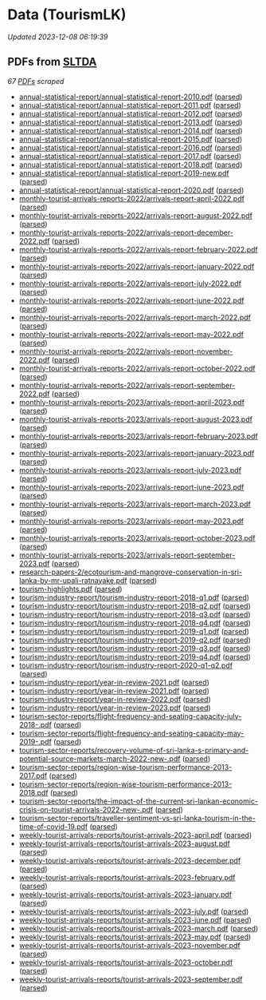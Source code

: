# Data (TourismLK)
*Updated 2023-12-08 06:19:39*

## PDFs from [SLTDA](https://www.sltda.gov.lk/statistics)
*67 [PDFs](sltda/pdf) scraped*
* [annual-statistical-report/annual-statistical-report-2010.pdf](https://github.com/nuuuwan/tourism_lk/tree/main/data/sltda/pdf/annual-statistical-report/annual-statistical-report-2010.pdf) ([parsed](https://github.com/nuuuwan/tourism_lk/tree/main/data/sltda/pdf-parsed/annual-statistical-report/annual-statistical-report-2010.pdf-parsed))
* [annual-statistical-report/annual-statistical-report-2011.pdf](https://github.com/nuuuwan/tourism_lk/tree/main/data/sltda/pdf/annual-statistical-report/annual-statistical-report-2011.pdf) ([parsed](https://github.com/nuuuwan/tourism_lk/tree/main/data/sltda/pdf-parsed/annual-statistical-report/annual-statistical-report-2011.pdf-parsed))
* [annual-statistical-report/annual-statistical-report-2012.pdf](https://github.com/nuuuwan/tourism_lk/tree/main/data/sltda/pdf/annual-statistical-report/annual-statistical-report-2012.pdf) ([parsed](https://github.com/nuuuwan/tourism_lk/tree/main/data/sltda/pdf-parsed/annual-statistical-report/annual-statistical-report-2012.pdf-parsed))
* [annual-statistical-report/annual-statistical-report-2013.pdf](https://github.com/nuuuwan/tourism_lk/tree/main/data/sltda/pdf/annual-statistical-report/annual-statistical-report-2013.pdf) ([parsed](https://github.com/nuuuwan/tourism_lk/tree/main/data/sltda/pdf-parsed/annual-statistical-report/annual-statistical-report-2013.pdf-parsed))
* [annual-statistical-report/annual-statistical-report-2014.pdf](https://github.com/nuuuwan/tourism_lk/tree/main/data/sltda/pdf/annual-statistical-report/annual-statistical-report-2014.pdf) ([parsed](https://github.com/nuuuwan/tourism_lk/tree/main/data/sltda/pdf-parsed/annual-statistical-report/annual-statistical-report-2014.pdf-parsed))
* [annual-statistical-report/annual-statistical-report-2015.pdf](https://github.com/nuuuwan/tourism_lk/tree/main/data/sltda/pdf/annual-statistical-report/annual-statistical-report-2015.pdf) ([parsed](https://github.com/nuuuwan/tourism_lk/tree/main/data/sltda/pdf-parsed/annual-statistical-report/annual-statistical-report-2015.pdf-parsed))
* [annual-statistical-report/annual-statistical-report-2016.pdf](https://github.com/nuuuwan/tourism_lk/tree/main/data/sltda/pdf/annual-statistical-report/annual-statistical-report-2016.pdf) ([parsed](https://github.com/nuuuwan/tourism_lk/tree/main/data/sltda/pdf-parsed/annual-statistical-report/annual-statistical-report-2016.pdf-parsed))
* [annual-statistical-report/annual-statistical-report-2017.pdf](https://github.com/nuuuwan/tourism_lk/tree/main/data/sltda/pdf/annual-statistical-report/annual-statistical-report-2017.pdf) ([parsed](https://github.com/nuuuwan/tourism_lk/tree/main/data/sltda/pdf-parsed/annual-statistical-report/annual-statistical-report-2017.pdf-parsed))
* [annual-statistical-report/annual-statistical-report-2018.pdf](https://github.com/nuuuwan/tourism_lk/tree/main/data/sltda/pdf/annual-statistical-report/annual-statistical-report-2018.pdf) ([parsed](https://github.com/nuuuwan/tourism_lk/tree/main/data/sltda/pdf-parsed/annual-statistical-report/annual-statistical-report-2018.pdf-parsed))
* [annual-statistical-report/annual-statistical-report-2019-new.pdf](https://github.com/nuuuwan/tourism_lk/tree/main/data/sltda/pdf/annual-statistical-report/annual-statistical-report-2019-new.pdf) ([parsed](https://github.com/nuuuwan/tourism_lk/tree/main/data/sltda/pdf-parsed/annual-statistical-report/annual-statistical-report-2019-new.pdf-parsed))
* [annual-statistical-report/annual-statistical-report-2020.pdf](https://github.com/nuuuwan/tourism_lk/tree/main/data/sltda/pdf/annual-statistical-report/annual-statistical-report-2020.pdf) ([parsed](https://github.com/nuuuwan/tourism_lk/tree/main/data/sltda/pdf-parsed/annual-statistical-report/annual-statistical-report-2020.pdf-parsed))
* [monthly-tourist-arrivals-reports-2022/arrivals-report-april-2022.pdf](https://github.com/nuuuwan/tourism_lk/tree/main/data/sltda/pdf/monthly-tourist-arrivals-reports-2022/arrivals-report-april-2022.pdf) ([parsed](https://github.com/nuuuwan/tourism_lk/tree/main/data/sltda/pdf-parsed/monthly-tourist-arrivals-reports-2022/arrivals-report-april-2022.pdf-parsed))
* [monthly-tourist-arrivals-reports-2022/arrivals-report-august-2022.pdf](https://github.com/nuuuwan/tourism_lk/tree/main/data/sltda/pdf/monthly-tourist-arrivals-reports-2022/arrivals-report-august-2022.pdf) ([parsed](https://github.com/nuuuwan/tourism_lk/tree/main/data/sltda/pdf-parsed/monthly-tourist-arrivals-reports-2022/arrivals-report-august-2022.pdf-parsed))
* [monthly-tourist-arrivals-reports-2022/arrivals-report-december-2022.pdf](https://github.com/nuuuwan/tourism_lk/tree/main/data/sltda/pdf/monthly-tourist-arrivals-reports-2022/arrivals-report-december-2022.pdf) ([parsed](https://github.com/nuuuwan/tourism_lk/tree/main/data/sltda/pdf-parsed/monthly-tourist-arrivals-reports-2022/arrivals-report-december-2022.pdf-parsed))
* [monthly-tourist-arrivals-reports-2022/arrivals-report-february-2022.pdf](https://github.com/nuuuwan/tourism_lk/tree/main/data/sltda/pdf/monthly-tourist-arrivals-reports-2022/arrivals-report-february-2022.pdf) ([parsed](https://github.com/nuuuwan/tourism_lk/tree/main/data/sltda/pdf-parsed/monthly-tourist-arrivals-reports-2022/arrivals-report-february-2022.pdf-parsed))
* [monthly-tourist-arrivals-reports-2022/arrivals-report-january-2022.pdf](https://github.com/nuuuwan/tourism_lk/tree/main/data/sltda/pdf/monthly-tourist-arrivals-reports-2022/arrivals-report-january-2022.pdf) ([parsed](https://github.com/nuuuwan/tourism_lk/tree/main/data/sltda/pdf-parsed/monthly-tourist-arrivals-reports-2022/arrivals-report-january-2022.pdf-parsed))
* [monthly-tourist-arrivals-reports-2022/arrivals-report-july-2022.pdf](https://github.com/nuuuwan/tourism_lk/tree/main/data/sltda/pdf/monthly-tourist-arrivals-reports-2022/arrivals-report-july-2022.pdf) ([parsed](https://github.com/nuuuwan/tourism_lk/tree/main/data/sltda/pdf-parsed/monthly-tourist-arrivals-reports-2022/arrivals-report-july-2022.pdf-parsed))
* [monthly-tourist-arrivals-reports-2022/arrivals-report-june-2022.pdf](https://github.com/nuuuwan/tourism_lk/tree/main/data/sltda/pdf/monthly-tourist-arrivals-reports-2022/arrivals-report-june-2022.pdf) ([parsed](https://github.com/nuuuwan/tourism_lk/tree/main/data/sltda/pdf-parsed/monthly-tourist-arrivals-reports-2022/arrivals-report-june-2022.pdf-parsed))
* [monthly-tourist-arrivals-reports-2022/arrivals-report-march-2022.pdf](https://github.com/nuuuwan/tourism_lk/tree/main/data/sltda/pdf/monthly-tourist-arrivals-reports-2022/arrivals-report-march-2022.pdf) ([parsed](https://github.com/nuuuwan/tourism_lk/tree/main/data/sltda/pdf-parsed/monthly-tourist-arrivals-reports-2022/arrivals-report-march-2022.pdf-parsed))
* [monthly-tourist-arrivals-reports-2022/arrivals-report-may-2022.pdf](https://github.com/nuuuwan/tourism_lk/tree/main/data/sltda/pdf/monthly-tourist-arrivals-reports-2022/arrivals-report-may-2022.pdf) ([parsed](https://github.com/nuuuwan/tourism_lk/tree/main/data/sltda/pdf-parsed/monthly-tourist-arrivals-reports-2022/arrivals-report-may-2022.pdf-parsed))
* [monthly-tourist-arrivals-reports-2022/arrivals-report-november-2022.pdf](https://github.com/nuuuwan/tourism_lk/tree/main/data/sltda/pdf/monthly-tourist-arrivals-reports-2022/arrivals-report-november-2022.pdf) ([parsed](https://github.com/nuuuwan/tourism_lk/tree/main/data/sltda/pdf-parsed/monthly-tourist-arrivals-reports-2022/arrivals-report-november-2022.pdf-parsed))
* [monthly-tourist-arrivals-reports-2022/arrivals-report-october-2022.pdf](https://github.com/nuuuwan/tourism_lk/tree/main/data/sltda/pdf/monthly-tourist-arrivals-reports-2022/arrivals-report-october-2022.pdf) ([parsed](https://github.com/nuuuwan/tourism_lk/tree/main/data/sltda/pdf-parsed/monthly-tourist-arrivals-reports-2022/arrivals-report-october-2022.pdf-parsed))
* [monthly-tourist-arrivals-reports-2022/arrivals-report-september-2022.pdf](https://github.com/nuuuwan/tourism_lk/tree/main/data/sltda/pdf/monthly-tourist-arrivals-reports-2022/arrivals-report-september-2022.pdf) ([parsed](https://github.com/nuuuwan/tourism_lk/tree/main/data/sltda/pdf-parsed/monthly-tourist-arrivals-reports-2022/arrivals-report-september-2022.pdf-parsed))
* [monthly-tourist-arrivals-reports-2023/arrivals-report-april-2023.pdf](https://github.com/nuuuwan/tourism_lk/tree/main/data/sltda/pdf/monthly-tourist-arrivals-reports-2023/arrivals-report-april-2023.pdf) ([parsed](https://github.com/nuuuwan/tourism_lk/tree/main/data/sltda/pdf-parsed/monthly-tourist-arrivals-reports-2023/arrivals-report-april-2023.pdf-parsed))
* [monthly-tourist-arrivals-reports-2023/arrivals-report-august-2023.pdf](https://github.com/nuuuwan/tourism_lk/tree/main/data/sltda/pdf/monthly-tourist-arrivals-reports-2023/arrivals-report-august-2023.pdf) ([parsed](https://github.com/nuuuwan/tourism_lk/tree/main/data/sltda/pdf-parsed/monthly-tourist-arrivals-reports-2023/arrivals-report-august-2023.pdf-parsed))
* [monthly-tourist-arrivals-reports-2023/arrivals-report-february-2023.pdf](https://github.com/nuuuwan/tourism_lk/tree/main/data/sltda/pdf/monthly-tourist-arrivals-reports-2023/arrivals-report-february-2023.pdf) ([parsed](https://github.com/nuuuwan/tourism_lk/tree/main/data/sltda/pdf-parsed/monthly-tourist-arrivals-reports-2023/arrivals-report-february-2023.pdf-parsed))
* [monthly-tourist-arrivals-reports-2023/arrivals-report-january-2023.pdf](https://github.com/nuuuwan/tourism_lk/tree/main/data/sltda/pdf/monthly-tourist-arrivals-reports-2023/arrivals-report-january-2023.pdf) ([parsed](https://github.com/nuuuwan/tourism_lk/tree/main/data/sltda/pdf-parsed/monthly-tourist-arrivals-reports-2023/arrivals-report-january-2023.pdf-parsed))
* [monthly-tourist-arrivals-reports-2023/arrivals-report-july-2023.pdf](https://github.com/nuuuwan/tourism_lk/tree/main/data/sltda/pdf/monthly-tourist-arrivals-reports-2023/arrivals-report-july-2023.pdf) ([parsed](https://github.com/nuuuwan/tourism_lk/tree/main/data/sltda/pdf-parsed/monthly-tourist-arrivals-reports-2023/arrivals-report-july-2023.pdf-parsed))
* [monthly-tourist-arrivals-reports-2023/arrivals-report-june-2023.pdf](https://github.com/nuuuwan/tourism_lk/tree/main/data/sltda/pdf/monthly-tourist-arrivals-reports-2023/arrivals-report-june-2023.pdf) ([parsed](https://github.com/nuuuwan/tourism_lk/tree/main/data/sltda/pdf-parsed/monthly-tourist-arrivals-reports-2023/arrivals-report-june-2023.pdf-parsed))
* [monthly-tourist-arrivals-reports-2023/arrivals-report-march-2023.pdf](https://github.com/nuuuwan/tourism_lk/tree/main/data/sltda/pdf/monthly-tourist-arrivals-reports-2023/arrivals-report-march-2023.pdf) ([parsed](https://github.com/nuuuwan/tourism_lk/tree/main/data/sltda/pdf-parsed/monthly-tourist-arrivals-reports-2023/arrivals-report-march-2023.pdf-parsed))
* [monthly-tourist-arrivals-reports-2023/arrivals-report-may-2023.pdf](https://github.com/nuuuwan/tourism_lk/tree/main/data/sltda/pdf/monthly-tourist-arrivals-reports-2023/arrivals-report-may-2023.pdf) ([parsed](https://github.com/nuuuwan/tourism_lk/tree/main/data/sltda/pdf-parsed/monthly-tourist-arrivals-reports-2023/arrivals-report-may-2023.pdf-parsed))
* [monthly-tourist-arrivals-reports-2023/arrivals-report-october-2023.pdf](https://github.com/nuuuwan/tourism_lk/tree/main/data/sltda/pdf/monthly-tourist-arrivals-reports-2023/arrivals-report-october-2023.pdf) ([parsed](https://github.com/nuuuwan/tourism_lk/tree/main/data/sltda/pdf-parsed/monthly-tourist-arrivals-reports-2023/arrivals-report-october-2023.pdf-parsed))
* [monthly-tourist-arrivals-reports-2023/arrivals-report-september-2023.pdf](https://github.com/nuuuwan/tourism_lk/tree/main/data/sltda/pdf/monthly-tourist-arrivals-reports-2023/arrivals-report-september-2023.pdf) ([parsed](https://github.com/nuuuwan/tourism_lk/tree/main/data/sltda/pdf-parsed/monthly-tourist-arrivals-reports-2023/arrivals-report-september-2023.pdf-parsed))
* [research-papers-2/ecotourism-and-mangrove-conservation-in-sri-lanka-by-mr-upali-ratnayake.pdf](https://github.com/nuuuwan/tourism_lk/tree/main/data/sltda/pdf/research-papers-2/ecotourism-and-mangrove-conservation-in-sri-lanka-by-mr-upali-ratnayake.pdf) ([parsed](https://github.com/nuuuwan/tourism_lk/tree/main/data/sltda/pdf-parsed/research-papers-2/ecotourism-and-mangrove-conservation-in-sri-lanka-by-mr-upali-ratnayake.pdf-parsed))
* [tourism-highlights.pdf](https://github.com/nuuuwan/tourism_lk/tree/main/data/sltda/pdf/tourism-highlights.pdf) ([parsed](https://github.com/nuuuwan/tourism_lk/tree/main/data/sltda/pdf-parsed/tourism-highlights.pdf-parsed))
* [tourism-industry-report/tourism-industry-report-2018-q1.pdf](https://github.com/nuuuwan/tourism_lk/tree/main/data/sltda/pdf/tourism-industry-report/tourism-industry-report-2018-q1.pdf) ([parsed](https://github.com/nuuuwan/tourism_lk/tree/main/data/sltda/pdf-parsed/tourism-industry-report/tourism-industry-report-2018-q1.pdf-parsed))
* [tourism-industry-report/tourism-industry-report-2018-q2.pdf](https://github.com/nuuuwan/tourism_lk/tree/main/data/sltda/pdf/tourism-industry-report/tourism-industry-report-2018-q2.pdf) ([parsed](https://github.com/nuuuwan/tourism_lk/tree/main/data/sltda/pdf-parsed/tourism-industry-report/tourism-industry-report-2018-q2.pdf-parsed))
* [tourism-industry-report/tourism-industry-report-2018-q3.pdf](https://github.com/nuuuwan/tourism_lk/tree/main/data/sltda/pdf/tourism-industry-report/tourism-industry-report-2018-q3.pdf) ([parsed](https://github.com/nuuuwan/tourism_lk/tree/main/data/sltda/pdf-parsed/tourism-industry-report/tourism-industry-report-2018-q3.pdf-parsed))
* [tourism-industry-report/tourism-industry-report-2018-q4.pdf](https://github.com/nuuuwan/tourism_lk/tree/main/data/sltda/pdf/tourism-industry-report/tourism-industry-report-2018-q4.pdf) ([parsed](https://github.com/nuuuwan/tourism_lk/tree/main/data/sltda/pdf-parsed/tourism-industry-report/tourism-industry-report-2018-q4.pdf-parsed))
* [tourism-industry-report/tourism-industry-report-2019-q1.pdf](https://github.com/nuuuwan/tourism_lk/tree/main/data/sltda/pdf/tourism-industry-report/tourism-industry-report-2019-q1.pdf) ([parsed](https://github.com/nuuuwan/tourism_lk/tree/main/data/sltda/pdf-parsed/tourism-industry-report/tourism-industry-report-2019-q1.pdf-parsed))
* [tourism-industry-report/tourism-industry-report-2019-q2.pdf](https://github.com/nuuuwan/tourism_lk/tree/main/data/sltda/pdf/tourism-industry-report/tourism-industry-report-2019-q2.pdf) ([parsed](https://github.com/nuuuwan/tourism_lk/tree/main/data/sltda/pdf-parsed/tourism-industry-report/tourism-industry-report-2019-q2.pdf-parsed))
* [tourism-industry-report/tourism-industry-report-2019-q3.pdf](https://github.com/nuuuwan/tourism_lk/tree/main/data/sltda/pdf/tourism-industry-report/tourism-industry-report-2019-q3.pdf) ([parsed](https://github.com/nuuuwan/tourism_lk/tree/main/data/sltda/pdf-parsed/tourism-industry-report/tourism-industry-report-2019-q3.pdf-parsed))
* [tourism-industry-report/tourism-industry-report-2019-q4.pdf](https://github.com/nuuuwan/tourism_lk/tree/main/data/sltda/pdf/tourism-industry-report/tourism-industry-report-2019-q4.pdf) ([parsed](https://github.com/nuuuwan/tourism_lk/tree/main/data/sltda/pdf-parsed/tourism-industry-report/tourism-industry-report-2019-q4.pdf-parsed))
* [tourism-industry-report/tourism-industry-report-2020-q1-q2.pdf](https://github.com/nuuuwan/tourism_lk/tree/main/data/sltda/pdf/tourism-industry-report/tourism-industry-report-2020-q1-q2.pdf) ([parsed](https://github.com/nuuuwan/tourism_lk/tree/main/data/sltda/pdf-parsed/tourism-industry-report/tourism-industry-report-2020-q1-q2.pdf-parsed))
* [tourism-industry-report/year-in-review-2021.pdf](https://github.com/nuuuwan/tourism_lk/tree/main/data/sltda/pdf/tourism-industry-report/year-in-review-2021.pdf) ([parsed](https://github.com/nuuuwan/tourism_lk/tree/main/data/sltda/pdf-parsed/tourism-industry-report/year-in-review-2021.pdf-parsed))
* [tourism-industry-report/year-in-review-2021.pdf](https://github.com/nuuuwan/tourism_lk/tree/main/data/sltda/pdf/tourism-industry-report/year-in-review-2021.pdf) ([parsed](https://github.com/nuuuwan/tourism_lk/tree/main/data/sltda/pdf-parsed/tourism-industry-report/year-in-review-2021.pdf-parsed))
* [tourism-industry-report/year-in-review-2022.pdf](https://github.com/nuuuwan/tourism_lk/tree/main/data/sltda/pdf/tourism-industry-report/year-in-review-2022.pdf) ([parsed](https://github.com/nuuuwan/tourism_lk/tree/main/data/sltda/pdf-parsed/tourism-industry-report/year-in-review-2022.pdf-parsed))
* [tourism-industry-report/year-in-review-2023.pdf](https://github.com/nuuuwan/tourism_lk/tree/main/data/sltda/pdf/tourism-industry-report/year-in-review-2023.pdf) ([parsed](https://github.com/nuuuwan/tourism_lk/tree/main/data/sltda/pdf-parsed/tourism-industry-report/year-in-review-2023.pdf-parsed))
* [tourism-sector-reports/flight-frequency-and-seating-capacity-july-2018-.pdf](https://github.com/nuuuwan/tourism_lk/tree/main/data/sltda/pdf/tourism-sector-reports/flight-frequency-and-seating-capacity-july-2018-.pdf) ([parsed](https://github.com/nuuuwan/tourism_lk/tree/main/data/sltda/pdf-parsed/tourism-sector-reports/flight-frequency-and-seating-capacity-july-2018-.pdf-parsed))
* [tourism-sector-reports/flight-frequency-and-seating-capacity-may-2019-.pdf](https://github.com/nuuuwan/tourism_lk/tree/main/data/sltda/pdf/tourism-sector-reports/flight-frequency-and-seating-capacity-may-2019-.pdf) ([parsed](https://github.com/nuuuwan/tourism_lk/tree/main/data/sltda/pdf-parsed/tourism-sector-reports/flight-frequency-and-seating-capacity-may-2019-.pdf-parsed))
* [tourism-sector-reports/recovery-volume-of-sri-lanka-s-primary-and-potential-source-markets-march-2022-new-.pdf](https://github.com/nuuuwan/tourism_lk/tree/main/data/sltda/pdf/tourism-sector-reports/recovery-volume-of-sri-lanka-s-primary-and-potential-source-markets-march-2022-new-.pdf) ([parsed](https://github.com/nuuuwan/tourism_lk/tree/main/data/sltda/pdf-parsed/tourism-sector-reports/recovery-volume-of-sri-lanka-s-primary-and-potential-source-markets-march-2022-new-.pdf-parsed))
* [tourism-sector-reports/region-wise-tourism-performance-2013-2017.pdf](https://github.com/nuuuwan/tourism_lk/tree/main/data/sltda/pdf/tourism-sector-reports/region-wise-tourism-performance-2013-2017.pdf) ([parsed](https://github.com/nuuuwan/tourism_lk/tree/main/data/sltda/pdf-parsed/tourism-sector-reports/region-wise-tourism-performance-2013-2017.pdf-parsed))
* [tourism-sector-reports/region-wise-tourism-performance-2013-2018.pdf](https://github.com/nuuuwan/tourism_lk/tree/main/data/sltda/pdf/tourism-sector-reports/region-wise-tourism-performance-2013-2018.pdf) ([parsed](https://github.com/nuuuwan/tourism_lk/tree/main/data/sltda/pdf-parsed/tourism-sector-reports/region-wise-tourism-performance-2013-2018.pdf-parsed))
* [tourism-sector-reports/the-impact-of-the-current-sri-lankan-economic-crisis-on-tourist-arrivals-2022-new-.pdf](https://github.com/nuuuwan/tourism_lk/tree/main/data/sltda/pdf/tourism-sector-reports/the-impact-of-the-current-sri-lankan-economic-crisis-on-tourist-arrivals-2022-new-.pdf) ([parsed](https://github.com/nuuuwan/tourism_lk/tree/main/data/sltda/pdf-parsed/tourism-sector-reports/the-impact-of-the-current-sri-lankan-economic-crisis-on-tourist-arrivals-2022-new-.pdf-parsed))
* [tourism-sector-reports/traveller-sentiment-vs-sri-lanka-tourism-in-the-time-of-covid-19.pdf](https://github.com/nuuuwan/tourism_lk/tree/main/data/sltda/pdf/tourism-sector-reports/traveller-sentiment-vs-sri-lanka-tourism-in-the-time-of-covid-19.pdf) ([parsed](https://github.com/nuuuwan/tourism_lk/tree/main/data/sltda/pdf-parsed/tourism-sector-reports/traveller-sentiment-vs-sri-lanka-tourism-in-the-time-of-covid-19.pdf-parsed))
* [weekly-tourist-arrivals-reports/tourist-arrivals-2023-april.pdf](https://github.com/nuuuwan/tourism_lk/tree/main/data/sltda/pdf/weekly-tourist-arrivals-reports/tourist-arrivals-2023-april.pdf) ([parsed](https://github.com/nuuuwan/tourism_lk/tree/main/data/sltda/pdf-parsed/weekly-tourist-arrivals-reports/tourist-arrivals-2023-april.pdf-parsed))
* [weekly-tourist-arrivals-reports/tourist-arrivals-2023-august.pdf](https://github.com/nuuuwan/tourism_lk/tree/main/data/sltda/pdf/weekly-tourist-arrivals-reports/tourist-arrivals-2023-august.pdf) ([parsed](https://github.com/nuuuwan/tourism_lk/tree/main/data/sltda/pdf-parsed/weekly-tourist-arrivals-reports/tourist-arrivals-2023-august.pdf-parsed))
* [weekly-tourist-arrivals-reports/tourist-arrivals-2023-december.pdf](https://github.com/nuuuwan/tourism_lk/tree/main/data/sltda/pdf/weekly-tourist-arrivals-reports/tourist-arrivals-2023-december.pdf) ([parsed](https://github.com/nuuuwan/tourism_lk/tree/main/data/sltda/pdf-parsed/weekly-tourist-arrivals-reports/tourist-arrivals-2023-december.pdf-parsed))
* [weekly-tourist-arrivals-reports/tourist-arrivals-2023-february.pdf](https://github.com/nuuuwan/tourism_lk/tree/main/data/sltda/pdf/weekly-tourist-arrivals-reports/tourist-arrivals-2023-february.pdf) ([parsed](https://github.com/nuuuwan/tourism_lk/tree/main/data/sltda/pdf-parsed/weekly-tourist-arrivals-reports/tourist-arrivals-2023-february.pdf-parsed))
* [weekly-tourist-arrivals-reports/tourist-arrivals-2023-january.pdf](https://github.com/nuuuwan/tourism_lk/tree/main/data/sltda/pdf/weekly-tourist-arrivals-reports/tourist-arrivals-2023-january.pdf) ([parsed](https://github.com/nuuuwan/tourism_lk/tree/main/data/sltda/pdf-parsed/weekly-tourist-arrivals-reports/tourist-arrivals-2023-january.pdf-parsed))
* [weekly-tourist-arrivals-reports/tourist-arrivals-2023-july.pdf](https://github.com/nuuuwan/tourism_lk/tree/main/data/sltda/pdf/weekly-tourist-arrivals-reports/tourist-arrivals-2023-july.pdf) ([parsed](https://github.com/nuuuwan/tourism_lk/tree/main/data/sltda/pdf-parsed/weekly-tourist-arrivals-reports/tourist-arrivals-2023-july.pdf-parsed))
* [weekly-tourist-arrivals-reports/tourist-arrivals-2023-june.pdf](https://github.com/nuuuwan/tourism_lk/tree/main/data/sltda/pdf/weekly-tourist-arrivals-reports/tourist-arrivals-2023-june.pdf) ([parsed](https://github.com/nuuuwan/tourism_lk/tree/main/data/sltda/pdf-parsed/weekly-tourist-arrivals-reports/tourist-arrivals-2023-june.pdf-parsed))
* [weekly-tourist-arrivals-reports/tourist-arrivals-2023-march.pdf](https://github.com/nuuuwan/tourism_lk/tree/main/data/sltda/pdf/weekly-tourist-arrivals-reports/tourist-arrivals-2023-march.pdf) ([parsed](https://github.com/nuuuwan/tourism_lk/tree/main/data/sltda/pdf-parsed/weekly-tourist-arrivals-reports/tourist-arrivals-2023-march.pdf-parsed))
* [weekly-tourist-arrivals-reports/tourist-arrivals-2023-may.pdf](https://github.com/nuuuwan/tourism_lk/tree/main/data/sltda/pdf/weekly-tourist-arrivals-reports/tourist-arrivals-2023-may.pdf) ([parsed](https://github.com/nuuuwan/tourism_lk/tree/main/data/sltda/pdf-parsed/weekly-tourist-arrivals-reports/tourist-arrivals-2023-may.pdf-parsed))
* [weekly-tourist-arrivals-reports/tourist-arrivals-2023-november.pdf](https://github.com/nuuuwan/tourism_lk/tree/main/data/sltda/pdf/weekly-tourist-arrivals-reports/tourist-arrivals-2023-november.pdf) ([parsed](https://github.com/nuuuwan/tourism_lk/tree/main/data/sltda/pdf-parsed/weekly-tourist-arrivals-reports/tourist-arrivals-2023-november.pdf-parsed))
* [weekly-tourist-arrivals-reports/tourist-arrivals-2023-october.pdf](https://github.com/nuuuwan/tourism_lk/tree/main/data/sltda/pdf/weekly-tourist-arrivals-reports/tourist-arrivals-2023-october.pdf) ([parsed](https://github.com/nuuuwan/tourism_lk/tree/main/data/sltda/pdf-parsed/weekly-tourist-arrivals-reports/tourist-arrivals-2023-october.pdf-parsed))
* [weekly-tourist-arrivals-reports/tourist-arrivals-2023-september.pdf](https://github.com/nuuuwan/tourism_lk/tree/main/data/sltda/pdf/weekly-tourist-arrivals-reports/tourist-arrivals-2023-september.pdf) ([parsed](https://github.com/nuuuwan/tourism_lk/tree/main/data/sltda/pdf-parsed/weekly-tourist-arrivals-reports/tourist-arrivals-2023-september.pdf-parsed))